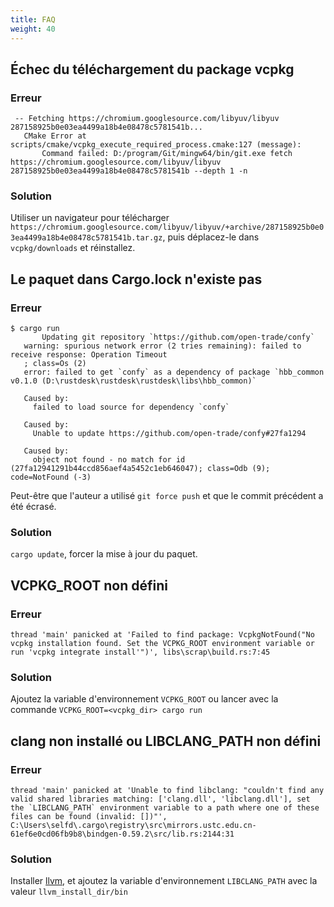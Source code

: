 ```yaml
---
title: FAQ
weight: 40
---
```


## Échec du téléchargement du package vcpkg

### Erreur

```
 -- Fetching https://chromium.googlesource.com/libyuv/libyuv 287158925b0e03ea4499a18b4e08478c5781541b...
   CMake Error at scripts/cmake/vcpkg_execute_required_process.cmake:127 (message):
       Command failed: D:/program/Git/mingw64/bin/git.exe fetch https://chromium.googlesource.com/libyuv/libyuv 287158925b0e03ea4499a18b4e08478c5781541b --depth 1 -n
```

### Solution

Utiliser un navigateur pour télécharger `https://chromium.googlesource.com/libyuv/libyuv/+archive/287158925b0e03ea4499a18b4e08478c5781541b.tar.gz`,  puis déplacez-le dans `vcpkg/downloads` et réinstallez.


## Le paquet dans Cargo.lock n'existe pas

### Erreur

```
$ cargo run
       Updating git repository `https://github.com/open-trade/confy`
   warning: spurious network error (2 tries remaining): failed to receive response: Operation Timeout
   ; class=Os (2)
   error: failed to get `confy` as a dependency of package `hbb_common v0.1.0 (D:\rustdesk\rustdesk\rustdesk\libs\hbb_common)`

   Caused by:
     failed to load source for dependency `confy`

   Caused by:
     Unable to update https://github.com/open-trade/confy#27fa1294

   Caused by:
     object not found - no match for id (27fa12941291b44ccd856aef4a5452c1eb646047); class=Odb (9); code=NotFound (-3)
```

Peut-être que l'auteur a utilisé `git force push` et que le commit précédent a été écrasé.

### Solution

`cargo update`, forcer la mise à jour du paquet.


## VCPKG_ROOT non défini

### Erreur

```
thread 'main' panicked at 'Failed to find package: VcpkgNotFound("No vcpkg installation found. Set the VCPKG_ROOT environment variable or run 'vcpkg integrate install'")', libs\scrap\build.rs:7:45
```

### Solution

Ajoutez la variable d'environnement `VCPKG_ROOT` ou lancer avec la commande `VCPKG_ROOT=<vcpkg_dir> cargo run`

## clang non installé ou LIBCLANG_PATH non défini

### Erreur

```
thread 'main' panicked at 'Unable to find libclang: "couldn't find any valid shared libraries matching: ['clang.dll', 'libclang.dll'], set the `LIBCLANG_PATH` environment variable to a path where one of these files can be found (invalid: [])"', C:\Users\selfd\.cargo\registry\src\mirrors.ustc.edu.cn-61ef6e0cd06fb9b8\bindgen-0.59.2\src/lib.rs:2144:31
```

### Solution

Installer [llvm](https://releases.llvm.org/download.html), et ajoutez la variable d'environnement `LIBCLANG_PATH` avec la valeur `llvm_install_dir/bin`